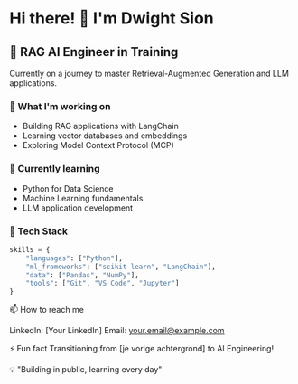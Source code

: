 # Hi there! 👋 I'm Dwight Sion

## 🚀 RAG AI Engineer in Training

Currently on a journey to master Retrieval-Augmented Generation and LLM applications.

### 🔭 What I'm working on
- Building RAG applications with LangChain
- Learning vector databases and embeddings
- Exploring Model Context Protocol (MCP)

### 🌱 Currently learning
- Python for Data Science
- Machine Learning fundamentals
- LLM application development

### 💼 Tech Stack
```python
skills = {
    "languages": ["Python"],
    "ml_frameworks": ["scikit-learn", "LangChain"],
    "data": ["Pandas", "NumPy"],
    "tools": ["Git", "VS Code", "Jupyter"]
}
```
📫 How to reach me

LinkedIn: [Your LinkedIn]
Email: your.email@example.com

⚡ Fun fact
Transitioning from [je vorige achtergrond] to AI Engineering!

💡 "Building in public, learning every day"
